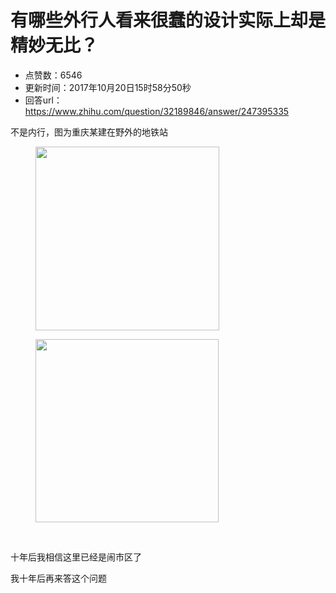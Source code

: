 # 有哪些外行人看来很蠢的设计实际上却是精妙无比？
- 点赞数：6546
- 更新时间：2017年10月20日15时58分50秒
- 回答url：https://www.zhihu.com/question/32189846/answer/247395335
<body>
 <p data-pid="-8k3b1nW">不是内行，图为重庆某建在野外的地铁站</p>
 <figure>
  <img data-rawwidth="294" data-rawheight="220" src="https://picx.zhimg.com/50/v2-b7ace65941afcb95c70ca390d85d7761_720w.jpg?source=1940ef5c" data-original-token="v2-b7ace65941afcb95c70ca390d85d7761" class="content_image" width="294">
 </figure>
 <figure>
  <img data-rawwidth="293" data-rawheight="220" src="https://pica.zhimg.com/50/v2-91985e8d30862b098ffb6c16c3c327a7_720w.jpg?source=1940ef5c" data-original-token="v2-91985e8d30862b098ffb6c16c3c327a7" class="content_image" width="293">
 </figure>
 <br>
 <p data-pid="8384qXhX">十年后我相信这里已经是闹市区了</p>
 <p data-pid="9qAV4H1S">我十年后再来答这个问题</p>
</body>